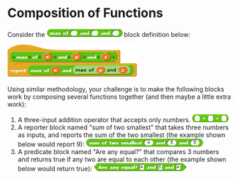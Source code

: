 # Composition of Functions

Consider the ![](../.gitbook/assets/image%20%2860%29.png) block definition below:

![](../.gitbook/assets/image%20%28161%29.png)

Using similar methodology, your challenge is to make the following blocks work by composing several functions together \(and then maybe a little extra work\):

1. A three-input addition operator that accepts only numbers. ![](../.gitbook/assets/image%20%28263%29.png) 
2. A reporter block named "sum of two smallest" that takes three numbers as inputs, and reports the sum of the two smallest \(the example shown below would report 9\): ![](../.gitbook/assets/image%20%28302%29.png) 
3. A predicate block named "Are any equal?" that compares 3 numbers and returns true if any two are equal to each other \(the example shown below would return true\): ![](../.gitbook/assets/image%20%28140%29.png) 

